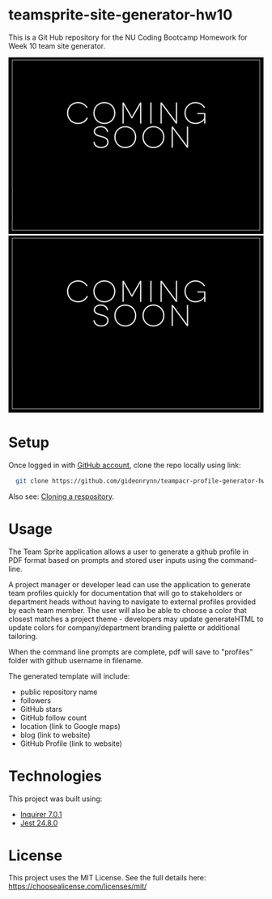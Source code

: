 # teamsprite-site-generator-hw10
This is a Git Hub repository for the NU Coding Bootcamp Homework for Week 10 team site generator.

![profile pdf screenshot](/assets/images/teamsprite.jpg)
![node js run gif](/assets/images/teamsprite.gif)

# Setup

Once logged in with [GitHub account](https://github.login/), clone the repo locally using link:

```sh
  git clone https://github.com/gideonrynn/teampacr-profile-generator-hw7.git
```

Also see: [Cloning a respository](https://help.github.com/en/github/creating-cloning-and-archiving-repositories/cloning-a-repository).


# Usage

The Team Sprite application allows a user to generate a github profile in PDF format based on prompts and stored user inputs using the command-line.

A project manager or developer lead can use the application to generate team profiles quickly for documentation that will go to stakeholders or department heads without having to navigate to external profiles provided by each team member. The user will also be able to choose a color that closest matches a project theme - developers may update generateHTML to update colors for company/department branding palette or additional tailoring.

When the command line prompts are complete, pdf will save to "profiles" folder with github username in filename.

The generated template will include:
- public repository name
- followers
- GitHub stars
- GitHub follow count
- location (link to Google maps)
- blog (link to website)
- GitHub Profile (link to website)

# Technologies

This project was built using:

  - [Inquirer 7.0.1](https://www.npmjs.com/package/inquirer)
  - [Jest 24.8.0](https://www.npmjs.com/package/jest)


# License

This project uses the MIT License. See the full details here: https://choosealicense.com/licenses/mit/ 
